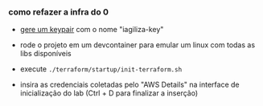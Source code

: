 ### como refazer a infra do 0

- [gere um keypair](https://us-east-1.console.aws.amazon.com/ec2/home?region=us-east-1#CreateKeyPair:) com o nome "iagiliza-key"

- rode o projeto em um devcontainer para emular um linux com todas as libs disponíveis

- execute `./terraform/startup/init-terraform.sh`

- insira as credenciais coletadas pelo "AWS Details" na interface de inicialização do lab (Ctrl + D para finalizar a inserção)
